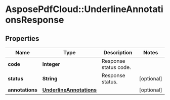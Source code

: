 # AsposePdfCloud::UnderlineAnnotationsResponse


## Properties
Name | Type | Description | Notes
------------ | ------------- | ------------- | -------------
**code** | **Integer** | Response status code. | 
**status** | **String** | Response status. | [optional] 
**annotations** | [**UnderlineAnnotations**](UnderlineAnnotations.md) |  | [optional] 


